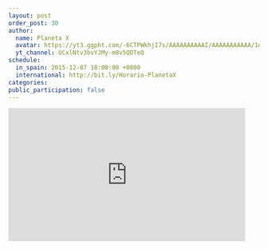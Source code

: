 ```yaml
---
layout: post
order_post: 30
author:
  name: Planeta X
  avatar: https://yt3.ggpht.com/-6CTPWkhjI7s/AAAAAAAAAAI/AAAAAAAAAAA/1oAdWU2ykto/s88-c-k-no/photo.jpg
  yt_channel: UCxlNtv3bvYJMy-m8v5QDTeQ
schedule:
  in_spain: 2015-12-07 18:00:00 +0000
  international: http://bit.ly/Horario-PlanetaX
categories:
public_participation: false
---
```

<iframe width="475" height="267" src="https://www.youtube.com/embed/videoseries?list=PLNGZ177MjKUpImComQAZxRJBTccLpG57o" frameborder="0" allowfullscreen></iframe>
